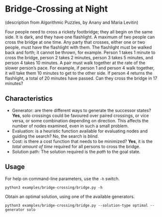 # Bridge-Crossing at Night

(description from Algorithmic Puzzles, by Anany and Maria Levitin)

Four people need to cross a rickety footbridge; they all begin on the same
side. It is dark, and they have one flashlight. A maximum of two people
can cross the bridge at one time. Any party that crosses, either one or two
people, must have the flashlight with them. The flashlight must be walked
back and forth; it cannot be thrown, for example. Person 1 takes 1 minute
to cross the bridge, person 2 takes 2 minutes, person 3 takes 5 minutes,
and person 4 takes 10 minutes. A pair must walk together at the rate of the
slower person’s pace. For example, if person 1 and person 4 walk together,
it will take them 10 minutes to get to the other side. If person 4 returns the
flashlight, a total of 20 minutes have passed. Can they cross the bridge in
17 minutes?

## Characteristics

- Generator: are there different ways to generate the successor states? **Yes**,
  solo crossings could be favoured over paired crossings, or vice versa, or
  some combination depending on direction. This affects the number of nodes
  examined, even in such a small problem.
- Evaluation: is a heuristic function available for evaluating nodes and
  guiding the search? No, the search is _blind_.
- Cost: is there a cost function that needs to be minimized? **Yes**, it is the
  _total amount of time_ required for all persons to cross the bridge.
- Solution path: The solution required is the _path_ to the goal state.

## Usage

For help on command-line parameters, use the `-h` switch.

    python3 examples/bridge-crossing/bridge.py -h

Obtain an optimal solution, using one of the available generators.

    python3 examples/bridge-crossing/bridge.py --solution-type optimal --generator solo
